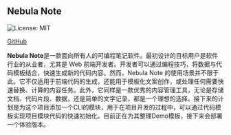## Nebula Note
<img alt="License: MIT" src="https://img.shields.io/badge/License-MIT-yellow.svg" />

[GitHub](https://github.com/ASER1989/nebula-note)

**Nebula Note**是一款面向所有人的可编程笔记软件。最初设计的目标用户是软件行业的从业者，尤其是 Web 前端开发者。开发者可以通过编程技巧，将数据与代码模板结合，快速生成新的代码内容。然而，Nebula Note 的使用场景并不限于此。它不仅适用于前端代码的生成，还能用于模板化文案创作，或处理任何需要快速替换、计算的内容任务。此外，它同样是一款优秀的内容管理工具，无论是存储文档、代码片段、数据，还是简单的文字记录，都是一个理想的选择。接下来的计划是为这个项目添加一个CLI的模块，用于在项目开发的过程中，可以通过代码模板实现项目模块代码的快速初始化。目前正在为其整理Demo模板，接下来会部署一个体验版本。

